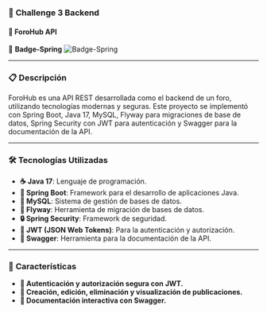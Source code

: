 

### 🎯 **Challenge 3 Backend**
#### 🚀 **ForoHub API**
🏅 **Badge-Spring**
![Badge-Spring](https://github.com/user-attachments/assets/e2dec52f-b4f8-4b51-92e1-4eeac909f404)

---

### 📋 **Descripción**
ForoHub es una API REST desarrollada como el backend de un foro, utilizando tecnologías modernas y seguras. Este proyecto se implementó con Spring Boot, Java 17, MySQL, Flyway para migraciones de base de datos, Spring Security con JWT para autenticación y Swagger para la documentación de la API.

---

### 🛠️ **Tecnologías Utilizadas**
- **☕ Java 17**: Lenguaje de programación.
- **🌱 Spring Boot**: Framework para el desarrollo de aplicaciones Java.
- **🐬 MySQL**: Sistema de gestión de bases de datos.
- **🛫 Flyway**: Herramienta de migración de bases de datos.
- **🔒 Spring Security**: Framework de seguridad.
- **🔑 JWT (JSON Web Tokens)**: Para la autenticación y autorización.
- **📜 Swagger**: Herramienta para la documentación de la API.

---

### 🌟 **Características**
- **🔐 Autenticación y autorización segura con JWT.**
- **📝 Creación, edición, eliminación y visualización de publicaciones.**
- **📖 Documentación interactiva con Swagger.**




